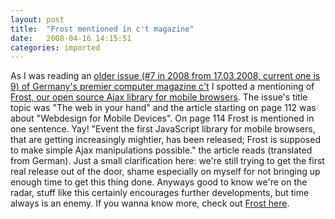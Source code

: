 ```yaml
---
layout: post
title:  "Frost mentioned in c't magazine"
date:   2008-04-16 14:15:51
categories: imported
---
```

As I was reading an [older issue (#7 in 2008 from 17.03.2008, current one is 9) of Germany's premier computer magazine c't][1] I spotted a mentioning of [Frost, our open source Ajax library for mobile browsers][2]. The issue's title topic was "The web in your hand" and the article starting on page 112 was about "Webdesign for Mobile Devices". On page 114 Frost is mentioned in one sentence. Yay! "Event the first JavaScript library for mobile browsers, that are getting increasingly mightier, has been released; Frost is supposed to make simple Ajax manipulations possible." the article reads (translated from German). Just a small clarification here: we're still trying to get the first real release out of the door, shame especially on myself for not bringing up enough time to get this thing done. Anyways good to know we're on the radar, stuff like this certainly encourages further developments, but time always is an enemy. If you wanna know more, check out [Frost here][2].

[1]: http://www.heise.de/ct/08/07/006/
[2]: http://frostlib.org "Frost, an open source Ajax library for mobile browsers"